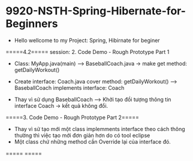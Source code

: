 # 9920-NSTH-Spring-Hibernate-for-Beginners

- Hello wellcome to my Project: Spring, Hibirnate for beginer</br>

=====4.2=====
session: 2. Code Demo - Rough Prototype Part 1
+ Class: MyApp.java(main) --> BaseballCoach.java -> make get method: getDailyWorkout()
+ Create interface: Coach.java cover method: getDailyWorkout() --> BaseballCoach implements interface: Coach

+ Thay vì sử dụng BaseballCoach --> Khởi tạo đồi tượng thông tin interface Coach -> kết quả không đổi.

=====3. Code Demo - Rough Prototype Part 2=====
+ Thay vì sử tạo mới một class implemments interface theo cách thông thường thì việc tạo mới đơn giản hơn do có tool eclipse
+ Một class chứ những method cần Override lại của interface đó.

=====   =====
